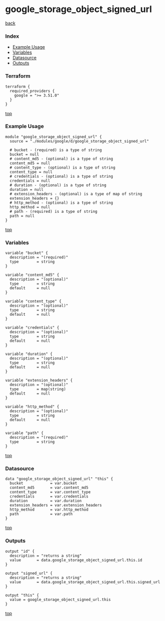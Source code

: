 # google_storage_object_signed_url

[back](../google.md)

### Index

- [Example Usage](#example-usage)
- [Variables](#variables)
- [Datasource](#datasource)
- [Outputs](#outputs)

### Terraform

```hcl
terraform {
  required_providers {
    google = ">= 3.51.0"
  }
}
```

[top](#index)

### Example Usage

```hcl
module "google_storage_object_signed_url" {
  source = "./modules/google/d/google_storage_object_signed_url"

  # bucket - (required) is a type of string
  bucket = null
  # content_md5 - (optional) is a type of string
  content_md5 = null
  # content_type - (optional) is a type of string
  content_type = null
  # credentials - (optional) is a type of string
  credentials = null
  # duration - (optional) is a type of string
  duration = null
  # extension_headers - (optional) is a type of map of string
  extension_headers = {}
  # http_method - (optional) is a type of string
  http_method = null
  # path - (required) is a type of string
  path = null
}
```

[top](#index)

### Variables

```hcl
variable "bucket" {
  description = "(required)"
  type        = string
}

variable "content_md5" {
  description = "(optional)"
  type        = string
  default     = null
}

variable "content_type" {
  description = "(optional)"
  type        = string
  default     = null
}

variable "credentials" {
  description = "(optional)"
  type        = string
  default     = null
}

variable "duration" {
  description = "(optional)"
  type        = string
  default     = null
}

variable "extension_headers" {
  description = "(optional)"
  type        = map(string)
  default     = null
}

variable "http_method" {
  description = "(optional)"
  type        = string
  default     = null
}

variable "path" {
  description = "(required)"
  type        = string
}
```

[top](#index)

### Datasource

```hcl
data "google_storage_object_signed_url" "this" {
  bucket            = var.bucket
  content_md5       = var.content_md5
  content_type      = var.content_type
  credentials       = var.credentials
  duration          = var.duration
  extension_headers = var.extension_headers
  http_method       = var.http_method
  path              = var.path
}
```

[top](#index)

### Outputs

```hcl
output "id" {
  description = "returns a string"
  value       = data.google_storage_object_signed_url.this.id
}

output "signed_url" {
  description = "returns a string"
  value       = data.google_storage_object_signed_url.this.signed_url
}

output "this" {
  value = google_storage_object_signed_url.this
}
```

[top](#index)